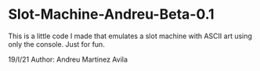 # Slot-Machine-Andreu-Beta-0.1
This is a little code I made that emulates a slot machine with ASCII art using only the console. Just for fun.

19/I/21
Author: Andreu Martinez Avila
